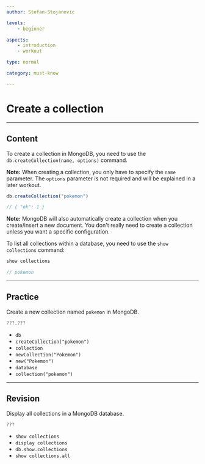 ```yaml
---
author: Stefan-Stojanovic

levels:
    - beginner

aspects:
    - introduction
    - workout

type: normal

category: must-know

---
```

# Create a collection

---
## Content

To create a collection in MongoDB, you need to use the `db.createCollection(name, options)` command.

**Note:** When creating a collection, you only have to specify the `name` parameter. The `options` parameter is not required and will be explained in a later workout.

```javascript
db.createCollection("pokemon")

// { "ok": 1 }
```

**Note:** MongoDB will also automatically create a collection when you create/insert a new document. You don't really need to create a collection unless you want a specific configuration.

To list all collections within a database, you need to use the `show collections` command:

```javascript
show collections

// pokemon
```

---
## Practice

Create a new collection named `pokemon` in MongoDB.

```javascript
???.???
```

* `db`
* `createCollection("pokemon")`
* `collection`
* `newCollection("Pokemon")`
* `new("Pokemon")`
* `database`
* `collection("pokemon")`

---
## Revision

Display all collections in a MongoDB database.

```javascript
???
```

* `show collections`
* `display collections`
* `db.show.collections`
* `show collections.all`



